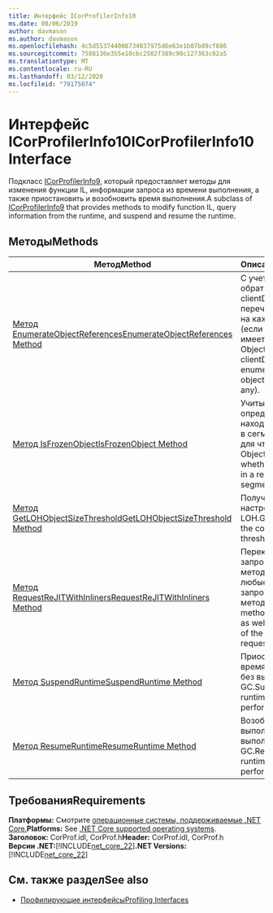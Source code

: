 ```yaml
---
title: Интерфейс ICorProfilerInfo10
ms.date: 08/06/2019
author: davmason
ms.author: davmason
ms.openlocfilehash: 4c5d553744008734037975d6e63e1b07b89cf886
ms.sourcegitcommit: 7588136e355e10cbc2582f389c90c127363c02a5
ms.translationtype: MT
ms.contentlocale: ru-RU
ms.lasthandoff: 03/12/2020
ms.locfileid: "79175074"
---
```

# <a name="icorprofilerinfo10-interface"></a><span data-ttu-id="a44a7-102">Интерфейс ICorProfilerInfo10</span><span class="sxs-lookup"><span data-stu-id="a44a7-102">ICorProfilerInfo10 Interface</span></span>

<span data-ttu-id="a44a7-103">Подкласс [ICorProfilerInfo9,](icorprofilerinfo9-interface.md) который предоставляет методы для изменения функции IL, информации запроса из времени выполнения, а также приостановить и возобновить время выполнения.</span><span class="sxs-lookup"><span data-stu-id="a44a7-103">A subclass of [ICorProfilerInfo9](icorprofilerinfo9-interface.md) that provides methods to modify function IL, query information from the runtime, and suspend and resume the runtime.</span></span>

## <a name="methods"></a><span data-ttu-id="a44a7-104">Методы</span><span class="sxs-lookup"><span data-stu-id="a44a7-104">Methods</span></span>  

| <span data-ttu-id="a44a7-105">Метод</span><span class="sxs-lookup"><span data-stu-id="a44a7-105">Method</span></span>|<span data-ttu-id="a44a7-106">Описание</span><span class="sxs-lookup"><span data-stu-id="a44a7-106">Description</span></span>|  
| ------------|-----------------|  
|[<span data-ttu-id="a44a7-107">Метод EnumerateObjectReferences</span><span class="sxs-lookup"><span data-stu-id="a44a7-107">EnumerateObjectReferences Method</span></span>](icorprofilerinfo10-enumerateobjectreferences-method.md)|<span data-ttu-id="a44a7-108">С учетом ObjectID, обратный вызов и clientData перечисляет ссылку на каждый объект (если таковой имеется).</span><span class="sxs-lookup"><span data-stu-id="a44a7-108">Given an ObjectID, callback and clientData, enumerates each object reference (if any).</span></span> |
|[<span data-ttu-id="a44a7-109">Метод IsFrozenObject</span><span class="sxs-lookup"><span data-stu-id="a44a7-109">IsFrozenObject Method</span></span>](icorprofilerinfo10-isfrozenobject-method.md)|<span data-ttu-id="a44a7-110">Учитывая ObjectID, определяет, находится ли объект в сегменте только для чтения.</span><span class="sxs-lookup"><span data-stu-id="a44a7-110">Given an ObjectID, determines whether the object is in a read-only segment.</span></span> |
|[<span data-ttu-id="a44a7-111">Метод GetLOHObjectSizeThreshold</span><span class="sxs-lookup"><span data-stu-id="a44a7-111">GetLOHObjectSizeThreshold Method</span></span>](icorprofilerinfo10-getlohobjectsizethreshold-method.md)|<span data-ttu-id="a44a7-112">Получает значение настроенного порога LOH.</span><span class="sxs-lookup"><span data-stu-id="a44a7-112">Gets the value of the configured LOH threshold.</span></span> |
|[<span data-ttu-id="a44a7-113">Метод RequestReJITWithInliners</span><span class="sxs-lookup"><span data-stu-id="a44a7-113">RequestReJITWithInliners Method</span></span>](icorprofilerinfo10-requestrejitwithinliners-method.md)| <span data-ttu-id="a44a7-114">Перекладывает запрошенные методы, а также любые inliners из запрошенных методов.</span><span class="sxs-lookup"><span data-stu-id="a44a7-114">ReJITs the methods requested, as well as any inliners of the methods requested.</span></span>  |
|[<span data-ttu-id="a44a7-115">Метод SuspendRuntime</span><span class="sxs-lookup"><span data-stu-id="a44a7-115">SuspendRuntime Method</span></span>](icorprofilerinfo10-suspendruntime-method.md)| <span data-ttu-id="a44a7-116">Приостанавливает время выполнения без выполнения GC.</span><span class="sxs-lookup"><span data-stu-id="a44a7-116">Suspends the runtime without performing a GC.</span></span> |
|[<span data-ttu-id="a44a7-117">Метод ResumeRuntime</span><span class="sxs-lookup"><span data-stu-id="a44a7-117">ResumeRuntime Method</span></span>](icorprofilerinfo10-resumeruntime-method.md)| <span data-ttu-id="a44a7-118">Возобновляет время выполнения без выполнения GC.</span><span class="sxs-lookup"><span data-stu-id="a44a7-118">Resumes the runtime without performing a GC.</span></span> |

## <a name="requirements"></a><span data-ttu-id="a44a7-119">Требования</span><span class="sxs-lookup"><span data-stu-id="a44a7-119">Requirements</span></span>  
<span data-ttu-id="a44a7-120">**Платформы:** Смотрите [операционные системы, поддерживаемые .NET Core.](../../../core/install/dependencies.md?pivots=os-windows)</span><span class="sxs-lookup"><span data-stu-id="a44a7-120">**Platforms:** See [.NET Core supported operating systems](../../../core/install/dependencies.md?pivots=os-windows).</span></span>  
<span data-ttu-id="a44a7-121">**Заголовок:** CorProf.idl, CorProf.h</span><span class="sxs-lookup"><span data-stu-id="a44a7-121">**Header:** CorProf.idl, CorProf.h</span></span>  
<span data-ttu-id="a44a7-122">**Версии .NET:**[!INCLUDE[net_core_22](../../../../includes/net-core-30-md.md)]</span><span class="sxs-lookup"><span data-stu-id="a44a7-122">**.NET Versions:** [!INCLUDE[net_core_22](../../../../includes/net-core-30-md.md)]</span></span>

## <a name="see-also"></a><span data-ttu-id="a44a7-123">См. также раздел</span><span class="sxs-lookup"><span data-stu-id="a44a7-123">See also</span></span>

- [<span data-ttu-id="a44a7-124">Профилирующие интерфейсы</span><span class="sxs-lookup"><span data-stu-id="a44a7-124">Profiling Interfaces</span></span>](profiling-interfaces.md)
